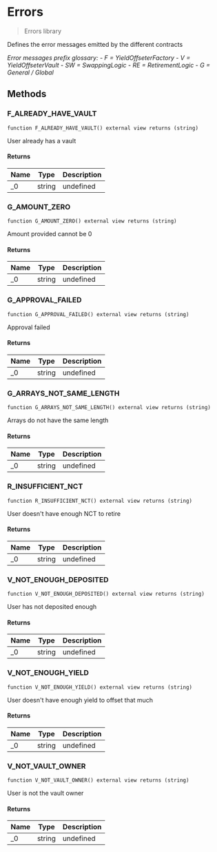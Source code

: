 # Errors



> Errors library

Defines the error messages emitted by the different contracts

*Error messages prefix glossary:  - F = YieldOffseterFactory  - V = YieldOffseterVault  - SW = SwappingLogic  - RE = RetirementLogic  - G = General / Global*

## Methods

### F_ALREADY_HAVE_VAULT

```solidity
function F_ALREADY_HAVE_VAULT() external view returns (string)
```

User already has a vault




#### Returns

| Name | Type | Description |
|---|---|---|
| _0 | string | undefined |

### G_AMOUNT_ZERO

```solidity
function G_AMOUNT_ZERO() external view returns (string)
```

Amount provided cannot be 0




#### Returns

| Name | Type | Description |
|---|---|---|
| _0 | string | undefined |

### G_APPROVAL_FAILED

```solidity
function G_APPROVAL_FAILED() external view returns (string)
```

Approval failed




#### Returns

| Name | Type | Description |
|---|---|---|
| _0 | string | undefined |

### G_ARRAYS_NOT_SAME_LENGTH

```solidity
function G_ARRAYS_NOT_SAME_LENGTH() external view returns (string)
```

Arrays do not have the same length




#### Returns

| Name | Type | Description |
|---|---|---|
| _0 | string | undefined |

### R_INSUFFICIENT_NCT

```solidity
function R_INSUFFICIENT_NCT() external view returns (string)
```

User doesn&#39;t have enough NCT to retire




#### Returns

| Name | Type | Description |
|---|---|---|
| _0 | string | undefined |

### V_NOT_ENOUGH_DEPOSITED

```solidity
function V_NOT_ENOUGH_DEPOSITED() external view returns (string)
```

User has not deposited enough




#### Returns

| Name | Type | Description |
|---|---|---|
| _0 | string | undefined |

### V_NOT_ENOUGH_YIELD

```solidity
function V_NOT_ENOUGH_YIELD() external view returns (string)
```

User doesn&#39;t have enough yield to offset that much




#### Returns

| Name | Type | Description |
|---|---|---|
| _0 | string | undefined |

### V_NOT_VAULT_OWNER

```solidity
function V_NOT_VAULT_OWNER() external view returns (string)
```

User is not the vault owner




#### Returns

| Name | Type | Description |
|---|---|---|
| _0 | string | undefined |




